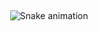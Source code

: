   
<br><p align="center">
![Snake animation](https://github.com/larissahol/larissahol/blob/output/github-contribution-grid-snake.svg)
</p></br>
 

